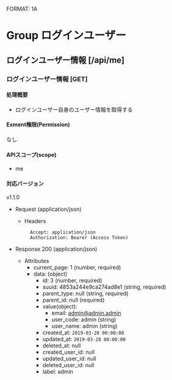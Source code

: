 FORMAT: 1A
 
# Group ログインユーザー
 
## ログインユーザー情報 [/api/me]
 
### ログインユーザー情報 [GET]
 
#### 処理概要
* ログインユーザー自身のユーザー情報を取得する

#### Exment権限(Permission)
なし

#### APIスコープ(scope)
+ me

#### 対応バージョン
v1.1.0

+ Request (application/json)

    + Headers

            Accept: application/json
            Authorization: Bearer (Access Token)

+ Response 200 (application/json)
    + Attributes
        + current_page: 1 (number, required)
        + data: (object)
            + id: 3 (number, required)
            + suuid: 4853a244e9ca274ad8e1 (string, required)
            + parent_type: null (string, required)
            + parent_id: null (required)
            + value(object): 
                + email: admin@admin.admin
                + user_code: admin (string)
                + user_name: admin (string)
            + created_at: `2019-03-28 00:00:00`
            + updated_at: `2019-03-28 00:00:00`
            + deleted_at: null
            + created_user_id: null
            + updated_user_id: null
            + deleted_user_id: null
            + label: admin
        
